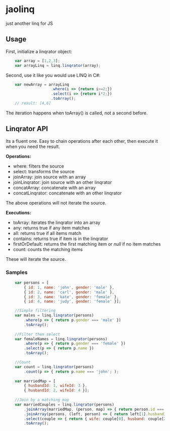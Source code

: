 # jaolinq
just another linq for JS

## Usage

First, initialize a linqrator object:

```javascript
    var array = [1,2,3];
    var arrayLinq = linq.linqrator(array);
```

Second, use it like you would use LINQ in C#:

```javascript
    var newArray = arrayLinq
                    .where(i => {return i>=2;})
                    .select(i => {return i*2;})
                    .toArray();
    // result: [4,6]                
```

The iteration happens when toArray() is called, not a second before.

## Linqrator API

Its a fluent one. Easy to chain operations after each other, then execute it when you need the result.

**Operations:**
* where: filters the source
* select: transforms the source
* joinArray: join source with an array
* joinLinqrator: join source with an other linqrator
* concatArray: concatenate with an array
* concatLinqrator: concatenate with an other linqrator

The above operations will not iterate the source.

**Executions:**
* toArray: iterates the linqrator into an array
* any: returns true if any item matches
* all: returns true if all items match
* contains: returns true if item is in the linqrator
* firstOrDefault: returns the first matching item or *null* if no item matches
* count: counts the matching items

These will iterate the source.

### Samples

```javascript
    var persons = [
        { id: 1, name: 'john', gender: 'male' },
        { id: 2, name: 'carl', gender: 'male' },
        { id: 3, name: 'kate', gender: 'female' },
        { id: 4, name: 'judy', gender: 'female' }];

    //Simple filtering
    var males = linq.linqrator(persons)
        .where(p => { return p.gender === 'male' })
        .toArray();
    
    //Filter then select
    var femaleNames = linq.linqrator(persons)
        .where(p => { return p.gender === 'female' })
        .select(p => { return p.name })
        .toArray();

    //Count
    var count = linq.linqrator(persons)
        .count(p => { return p.name === 'john'; );
    
    var marriedMap = [
        { husbandId: 1, wifeId: 3 },
        { husbandId: 2, wifeId: 4 }];
    
    //Join by a matching map
    var marriedCouples = linq.linqrator(persons)
        .joinArray(marriedMap, (person, map) => { return person.id === map.wifeId })
        .joinArray(persons, (left, person) => { return left[1].husbandId === person.id })
        .select(couple => { return { wife: couple[0], husband: couple[2] } })
        .toArray();
```
